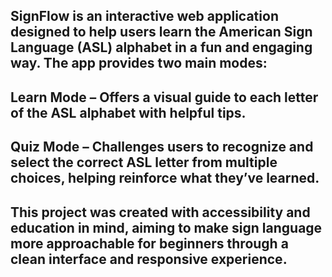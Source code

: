 ## SignFlow is an interactive web application designed to help users learn the American Sign Language (ASL) alphabet in a fun and engaging way. The app provides two main modes:

## Learn Mode – Offers a visual guide to each letter of the ASL alphabet with helpful tips.

## Quiz Mode – Challenges users to recognize and select the correct ASL letter from multiple choices, helping reinforce what they’ve learned.

## This project was created with accessibility and education in mind, aiming to make sign language more approachable for beginners through a clean interface and responsive experience.
